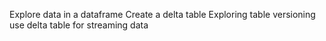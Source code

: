 Explore data in a dataframe
Create a delta table
Exploring table versioning
use delta table for streaming data
